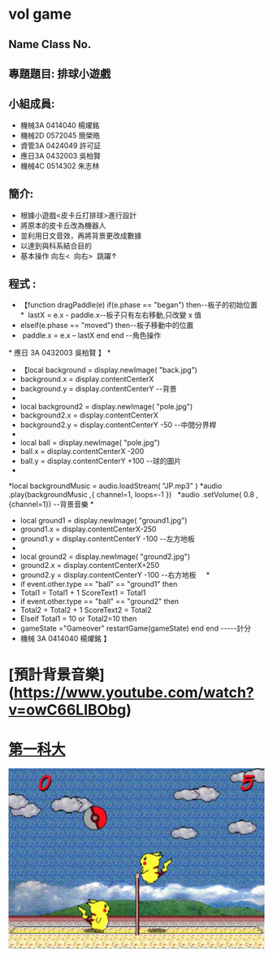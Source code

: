 # vol game

## Name Class No.

## 專題題目: 排球小遊戲

## 小組成員:
 * 機械3A     0414040   楊燿銘
 * 機械2D     0572045   簡榮皓
 * 資管3A     0424049   許可証
 * 應日3A     0432003   吳柏賢
 * 機械4C     0514302   朱志林
 
 ## 簡介:
 * 根據小遊戲<皮卡丘打排球>進行設計
 * 將原本的皮卡丘改為機器人
 * 並利用日文音效，再將背景更改成數據
 * 以達到與科系結合目的
 * 基本操作 向左<  向右>  跳躍↑
 
 
 ## 程式 :
* 【function dragPaddle(e)  if(e.phase == "began") then--板子的初始位置 
*  lastX = e.x - paddle.x--板子只有左右移動,只改變 x 值 
* elseif(e.phase == "moved") then--板子移動中的位置 
*  paddle.x = e.x – lastX end end  --角色操作 
 
* 應日 3A 0432003 吳柏賢 】
*
* 【local background = display.newImage( "back.jpg")
* background.x = display.contentCenterX
* background.y = display.contentCenterY  --背景       
*
* local background2 = display.newImage( "pole.jpg") 
* background2.x = display.contentCenterX
* background2.y = display.contentCenterY -50 --中間分界桿    
*
* local ball = display.newImage( "pole.jpg") 
* ball.x = display.contentCenterX -200 
* ball.y = display.contentCenterY +100 --球的圖片     
*
*local backgroundMusic = audio.loadStream( "JP.mp3" ) 
*audio .play(backgroundMusic ,{ channel=1, loops=-1 })   
*audio .setVolume( 0.8 , {channel=1})  --背景音樂
*
    
* local ground1 = display.newImage( "ground1.jpg")
* ground1.x = display.contentCenterX-250 
* ground1.y = display.contentCenterY -100 --左方地板    
*
* local ground2 = display.newImage( "ground2.jpg") 
* ground2.x = display.contentCenterX+250
* ground2.y = display.contentCenterY -100 --右方地板    
 * 
* if event.other.type == "ball" == "ground1" then
* Total1 = Total1 + 1 ScoreText1 = Total1 
* if event.other.type == "ball" == "ground2" then 
* Total2 = Total2 + 1 ScoreText2 = Total2
* Elseif Total1 = 10 or Total2=10 then
* gameState ="Gameover" restartGame(gameState) end end -----計分 
* 機械 3A 0414040 楊燿銘 】
# [預計背景音樂] (https://www.youtube.com/watch?v=owC66LIBObg)
 
# [第一科大](http://www.nkfust.edu.tw/bin/home.php)

![NKFUST](111.png "第一科大")

